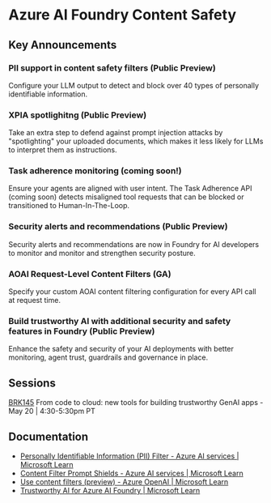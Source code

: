 # Azure AI Foundry Content Safety

## Key Announcements

### PII support in content safety filters (Public Preview)
Configure your LLM output to detect and block over 40 types of personally identifiable information.
### XPIA spotlighitng (Public Preview)
Take an extra step to defend against prompt injection attacks by "spotlighting" your uploaded documents, which makes it less likely for LLMs to interpret them as instructions.
### Task adherence monitoring (coming soon!)
Ensure your agents are aligned with user intent. The Task Adherence API (coming soon) detects misaligned tool requests that can be blocked or transitioned to Human-In-The-Loop.
###  Security alerts and recommendations (Public Preview)
Security alerts and recommendations are now in Foundry for AI developers to monitor and monitor and strengthen security posture. 
### AOAI Request-Level Content Filters (GA)
Specify your custom AOAI content filtering configuration for every API call at request time.
### Build trustworthy AI with additional security and safety features in Foundry (Public Preview)
Enhance the safety and security of your AI deployments with better monitoring, agent trust, guardrails and governance in place. 


## Sessions
[BRK145](https://build.microsoft.com/en-US/sessions/BRK145?source=sessions) From code to cloud: new tools for building trustworthy GenAI apps - May 20 | 4:30-5:30pm PT

## Documentation
- [Personally Identifiable Information (PII) Filter - Azure AI services | Microsoft Learn](https://review.learn.microsoft.com/en-us/azure/ai-services/openai/concepts/content-filter-personal-information?branch=release-build-ai-foundry) 
- [Content Filter Prompt Shields - Azure AI services | Microsoft Learn](https://review.learn.microsoft.com/en-us/azure/ai-services/openai/concepts/content-filter-prompt-shields?branch=release-build-ai-foundry)
- [Use content filters (preview) - Azure OpenAI | Microsoft Learn](https://learn.microsoft.com/en-us/azure/ai-services/openai/how-to/content-filters#specify-a-content-filtering-configuration-at-request-time-preview)
- [Trustworthy AI for Azure AI Foundry | Microsoft Learn](https://review.learn.microsoft.com/en-us/azure/ai-foundry/responsible-use-of-ai-overview?branch=release-build-ai-foundry-non-FDP-features)
